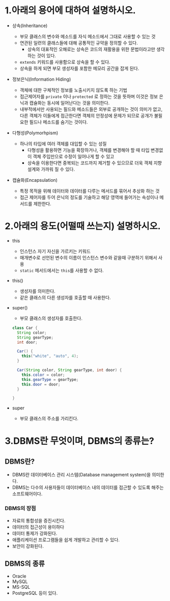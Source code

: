 # 1.아래의 용어에 대하여 설명하시오.

- 상속(Inheritance)

  - 부모 클래스의 변수와 메소드를 자식 메소드에서 그대로 사용할 수 있는 것
  - 연관된 일련의 클래스들에 대해 공통적인 규약을 정의할 수 있다.
    - 상속의 대표적인 오해로는 상속은 코드의 재활용을 위한 문법이라고만 생각하는 것이 있다.
  - `extends` 키워드를 사용함으로 상속을 할 수 있다.
  - 상속을 하게 되면 부모 생성자를 포함한 메모리 공간을 잡게 된다.

- 정보은닉(Information Hiding)

  - 객체에 대한 구체적인 정보를 노출시키지 않도록 하는 기법
  - 접근제어자를 `private` 이나 `protected` 로 정하는 것을 뜻하며 이것은 정보 은닉과 캡슐화는 동시에 일어난다는 것을 의미한다.
  - 내부적에서만 사용되는 필드와 메소드들은 외부로 공개하는 것이 의미가 없고, 다른 객체가 이들에게 접근한다면 객체의 안정성에 문제가 되므로 공개가 불필요한 필드나 메소드를 숨기는 것이다.

- 다형성(Polymorhpism)

  - 하나의 타입에 여러 객체를 대입할 수 있는 성질
    - 다형성을 활용하면 기능을 확장하거나, 객체를 변경해야 할 때 타입 변경없이 객체 주입만으로 수정이 일어나게 할 수 있고
    - 상속을 이용한다면 중복되는 코드까지 제거할 수 있으므로 더욱 객체 지향 설계와 가까워 질 수 있다.

- 캡슐화(Encapsulation)

  - 특정 목적을 위해 데이터와 데이터를 다루는 메서드를 묶어서 추상화 하는 것
  - 접근 제어자를 두어 은닉의 정도를 기술하고 해당 영역에 들어가는 속성이나 메서드를 제한한다.

# 2.아래의 용도(어떨때 쓰는지) 설명하시오.

- this

  - 인스턴스 자기 자신을 가르키는 키워드
  - 매개변수로 선언된 변수의 이름이 인스턴스 변수와 같을때 구분하기 위해서 사용
  - `static` 메서드에서는 `this`를 사용할 수 없다.

- this()

  - 생성자를 의미한다.
  - 같은 클래스의 다른 생성자를 호출할 때 사용한다.

- super()

  - 부모 클래스의 생성자를 호출한다.

  ```java
  class Car {
    String color;
    String gearType;
    int door;

    Car() {
      this("white", "auto", 4);
    }

    Car(String color, String gearType, int door) {
      this.color = color;
      this.gearType = gearType;
      this.door = door;
    }

  }
  ```

- super
  - 부모 클래스의 주소를 가리킨다.

# 3.DBMS란 무엇이며, DBMS의 종류는?

## DBMS란?

- DBMS란 데이터베이스 관리 시스템(Database management system)을 의미한다.
- DBMS는 다수의 사용자들이 데이터베이스 내의 데이터를 접근할 수 있도록 해주는 소프트웨어이다.

### DBMS의 장점

- 자료의 통합성을 증진시킨다.
- 데이터의 접근성이 용이하다
- 데이터 통제가 강화된다.
- 애플리케이션 프로그램들을 쉽게 개발하고 관리할 수 있다.
- 보안이 강화된다.

## DBMS의 종류

- Oracle
- MySQL
- MS-SQL
- PostgreSQL 등이 있다.
